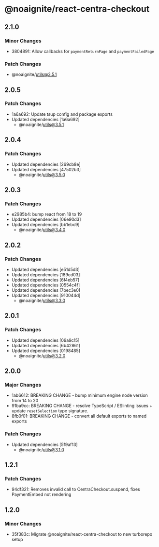 # @noaignite/react-centra-checkout

## 2.1.0

### Minor Changes

- 3804891: Allow callbacks for `paymentReturnPage` and `paymentFailedPage`

### Patch Changes

- @noaignite/utils@3.5.1

## 2.0.5

### Patch Changes

- 1a6a692: Update tsup config and package exports
- Updated dependencies [1a6a692]
  - @noaignite/utils@3.5.1

## 2.0.4

### Patch Changes

- Updated dependencies [269cb8e]
- Updated dependencies [47502b3]
  - @noaignite/utils@3.5.0

## 2.0.3

### Patch Changes

- e2985b4: bump react from 18 to 19
- Updated dependencies [06e90d3]
- Updated dependencies [bb1ebc9]
  - @noaignite/utils@3.4.0

## 2.0.2

### Patch Changes

- Updated dependencies [e51d5d3]
- Updated dependencies [189cd03]
- Updated dependencies [6f4eb57]
- Updated dependencies [0554c4f]
- Updated dependencies [7bec3e0]
- Updated dependencies [910044d]
  - @noaignite/utils@3.3.0

## 2.0.1

### Patch Changes

- Updated dependencies [09a9c15]
- Updated dependencies [6b42861]
- Updated dependencies [0198485]
  - @noaignite/utils@3.2.0

## 2.0.0

### Major Changes

- 1ab6612: BREAKING CHANGE - bump minimum engine node version from 14 to 20
- 91ba9cc: BREAKING CHANGE - resolve TypeScript / ESlinting issues + update `resetSelection` type signature.
- 8fb0f01: BREAKING CHANGE - convert all default exports to named exports

### Patch Changes

- Updated dependencies [5f9af13]
  - @noaignite/utils@3.1.0

## 1.2.1

### Patch Changes

- 94df321: Removes invalid call to CentraCheckout.suspend, fixes PaymentEmbed not rendering

## 1.2.0

### Minor Changes

- 35f383c: Migrate @noaignite/react-centra-checkout to new turborepo setup
